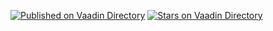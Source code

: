 [![Published on Vaadin  Directory](https://img.shields.io/badge/Vaadin%20Directory-published-00b4f0.svg)](https://vaadin.com/directory/component/super-dev-mode-for-vaadin-6)
[![Stars on Vaadin Directory](https://img.shields.io/vaadin-directory/star/super-dev-mode-for-vaadin-6.svg)](https://vaadin.com/directory/component/super-dev-mode-for-vaadin-6)
